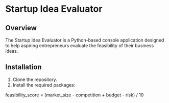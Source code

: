 # Startup Idea Evaluator

## Overview
The Startup Idea Evaluator is a Python-based console application designed to help aspiring entrepreneurs evaluate the feasibility of their business ideas.

## Installation
1. Clone the repository.
2. Install the required packages:

feasibility_score = (market_size - competition + budget - risk) / 10